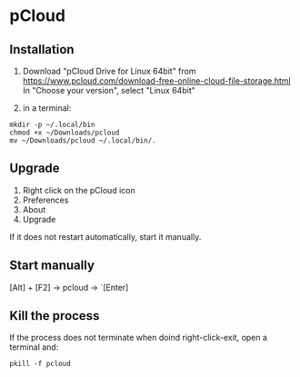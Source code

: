 # pCloud

## Installation
1. Download "pCloud Drive for Linux 64bit" from <https://www.pcloud.com/download-free-online-cloud-file-storage.html>  
In "Choose your version", select "Linux 64bit"

1. in a terminal:
```
mkdir -p ~/.local/bin
chmod +x ~/Downloads/pcloud
mv ~/Downloads/pcloud ~/.local/bin/.
```

## Upgrade
1. Right click on the pCloud icon
1. Preferences
1. About
1. Upgrade

If it does not restart automatically, start it manually.

## Start manually
[Alt] + [F2] → pcloud → `[Enter]

## Kill the process
If the process does not terminate when doind right-click-exit, open a terminal and:
```
pkill -f pcloud
```

